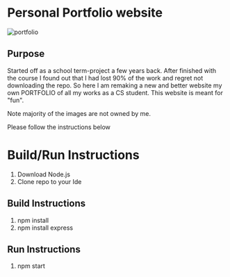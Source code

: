 # Personal Portfolio website
![portfolio](https://github.com/ayanamesu/Web-Software/assets/81396481/df01780e-a3c2-4d9f-8c47-e811cd01eb92)
## Purpose

Started off as a school term-project a few years back. After finished with the course I found out that I had lost 90% of the work and regret not downloading the repo. So here I am remaking a new and better website my own PORTFOLIO of all my works as a CS student. This website is meant for "fun".

Note majority of the images are not owned by me.

Please follow the instructions below 

# Build/Run Instructions
1. Download Node.js
2. Clone repo to your Ide
## Build Instructions
1. npm install
2. npm install express

## Run Instructions
1. npm start


